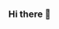 ### Hi there 👋

<!--
**ifanzilka/ifanzilka** is a ✨ _special_ ✨ repository because its `README.md` (this file) appears on your GitHub profile.

[![ifanzilka' github stats](https://github-readme-stats.vercel.app/api?username=ifanzilka&show_icons=true&theme=drakula&bg_color=ffffff&text_color=000000&title_color=000000)](https://github.com/anuraghazra/github-readme-stats)


